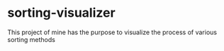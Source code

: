 # sorting-visualizer
This project of mine has the purpose to visualize the process of various sorting methods
